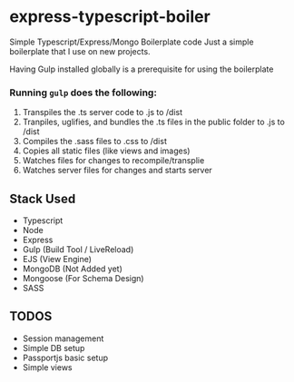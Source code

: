 # express-typescript-boiler
Simple Typescript/Express/Mongo Boilerplate code
Just a simple boilerplate that I use on new projects.

Having Gulp installed globally is a prerequisite for using the boilerplate

### Running ```gulp``` does the following:
1. Transpiles the .ts server code to .js to /dist
2. Tranpiles, uglifies, and bundles the .ts files in the public folder to .js to /dist
3. Compiles the .sass files to .css to /dist
4. Copies all static files (like views and images)
5. Watches files for changes to recompile/transplie
6. Watches server files for changes and starts server


## Stack Used
* Typescript
* Node
* Express
* Gulp (Build Tool / LiveReload)
* EJS (View Engine)
* MongoDB (Not Added yet)
* Mongoose (For Schema Design)
* SASS

## TODOS
* Session management
* Simple DB setup
* Passportjs basic setup
* Simple views